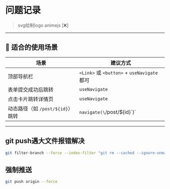 # 问题记录

> svg绘制logo animejs [❌]
---

## 🎯 适合的使用场景

| 场景                      | 建议方式                                     |
| ----------------------- | ---------------------------------------- |
| 顶部导航栏                   | `<Link>` 或 `<button>` + `useNavigate` 都可 |
| 表单提交成功后跳转               | `useNavigate`                            |
| 点击卡片跳转详情页               | `useNavigate`                            |
| 动态路径（如 `/post/${id}`）跳转 | `navigate(\`/post/\${id}\`)\`            |

---

## git push遇大文件报错解决

```bash
git filter-branch --force --index-filter "git rm --cached --ignore-unmatch 'src/assets/mp4/周星驰大话西游.mp4'" --prune-empty --tag-name-filter cat -- --all
```

## 强制推送

```bash
git push origin --force
```

<!-- 
react-bits（DavidHDev/react-bits）
集成 80+ 动画组件：文本动效、背景动画、交互效果等 
可以用来展示logo Ascii Text || Gradient Text
404页面展示文字动画  Fuzzy Text
来回交互文字动画 Scroll Velocity
动画文字可以用来展示编码时间 Rotating Text
动态卡片 Tilted Card 
3D立体动态卡片 Profile Card
相册浏览 Masonry
左右滑动相册组 Circular Gallery
超好看的照片 Chroma Grid
下拉动画 Lanyard
动态3D菜单 Dock
特效菜单 Gooey Nav
控制音乐声音大小特效组件 Elastic Slider
动态背景 Aurora
-->

